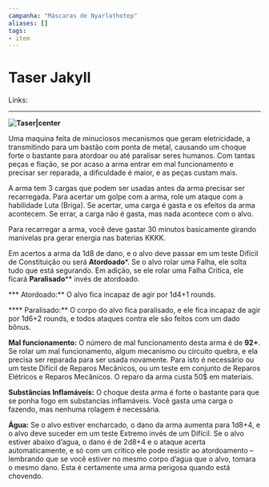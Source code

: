 ```yaml
---
campanha: "Máscaras de Nyarlathotep"
aliases: []
tags: 
- item
---
```


# Taser Jakyll

Links: 

---
**![Taser|center](https://lh3.googleusercontent.com/ICyCY2hpLDj0Ntcu6g2KEOy2GlL3cAM3sr5pZG4dWUp_LjnZhbCiGBYM8uW-C6ulvN0JPIgpf9xX-ViMwCiJpBX2Vtm3b6U8ejtJoefAP05GBjGIppOONk5TMBKrdNdJhRgFBkuMX-SWN50OGyH2csQjMNfiSRBhLhon9E0GJ-aHPR23U6dy0SiPKlU3)**

Uma maquina feita de minuciosos mecanismos que geram eletricidade, a transmitindo para um bastão com ponta de metal, causando um choque forte o bastante para atordoar ou até paralisar seres humanos. Com tantas peças e fiação, se por acaso a arma entrar em mal funcionamento e precisar ser reparada, a dificuldade é maior, e as peças custam mais.

A arma tem 3 cargas que podem ser usadas antes da arma precisar ser recarregada. Para acertar um golpe com a arma, role um ataque com a habilidade Luta (Briga). Se acertar, uma carga é gasta e os efeitos da arma acontecem. Se errar, a carga não é gasta, mas nada acontece com o alvo.

Para recarregar a arma, você deve gastar 30 minutos basicamente girando manivelas pra gerar energia nas baterias KKKK.

Em acertos a arma da 1d8 de dano, e o alvo deve passar em um teste Difícil de Constituição ou será **Atordoado***. Se o alvo rolar uma Falha, ele solta tudo que está segurando. Em adição, se ele rolar uma Falha Crítica, ele ficará **Paralisado**** invés de atordoado.

*** Atordoado:** O alvo fica incapaz de agir por 1d4+1 rounds.

**** Paralisado:** O corpo do alvo fica paralisado, e ele fica incapaz de agir por 1d6+2 rounds, e todos ataques contra ele são feitos com um dado bônus.

**Mal funcionamento:** O número de mal funcionamento desta arma é de **92+**. Se rolar um mal funcionamento, algum mecanismo ou circuito quebra, e ela precisa ser reparada para ser usada novamente. Para isto é necessário ou um teste Difícil de Reparos Mecânicos, ou um teste em conjunto de Reparos Elétricos e Reparos Mecânicos. O reparo da arma custa 50$ em materiais.

**Substâncias Inflamáveis:** O choque desta arma é forte o bastante para que se ponha fogo em substancias inflamáveis. Você gasta uma carga o fazendo, mas nenhuma rolagem é necessária.

**Água:** Se o alvo estiver encharcado, o dano da arma aumenta para 1d8+4, e o alvo deve suceder em um teste Extremo invés de um Difícil. Se o alvo estiver abaixo d’agua, o dano é de 2d8+4 e o ataque acerta automaticamente, e só com um critico ele pode resistir ao atordoamento – lembrando que se você estiver no mesmo corpo d’agua que o alvo, tomara o mesmo dano. Esta é certamente uma arma perigosa quando está chovendo.